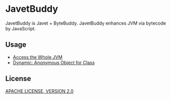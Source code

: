 # JavetBuddy

JavetBuddy is Javet + ByteBuddy. JavetBuddy enhances JVM via bytecode by JavaScript.

## Usage

* [Access the Whole JVM](https://www.caoccao.com/Javet/tutorial/advanced/access_the_whole_jvm.html)
* [Dynamic: Anonymous Object for Class](https://www.caoccao.com/Javet/reference/converters/proxy_converter.html#dynamic-anonymous-object-for-class)

## License

[APACHE LICENSE, VERSION 2.0](LICENSE)
